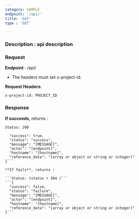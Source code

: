 ```yaml
---
category: SAMPLE
endpoint: '/api/'
title: 'Get'
type : 'GET'

---
```

### **Description** : api description

### Request

**Endpoint** : /api/

* The headers must set x-project-id.

**Request Headers**: 

```x-project-id: PROJECT_ID```

### Response

**If succeeds**, returns : 

```Status: 200```
```{
  "success": true,
  "status": "success",
  "message": "[MESSAGE]",
  "actor": "[endpoint]",
  "hostname": "[hostname]",
  "reference_data": "[array or object or string or integer]"
}```

**If fails**, returns : 

```Status: (status > 304 )```
```{
  "success": false,
  "status": "failure",
  "message": "[MESSAGE]",
  "actor": "[endpoint]",
  "hostname": "[hostname]",
  "reference_data": "[array or object or string or integer]"
}```